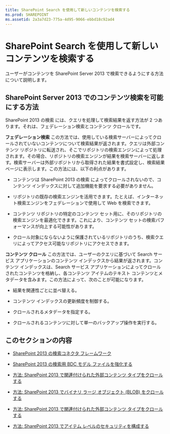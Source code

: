 ```yaml
---
title: SharePoint Search を使用して新しいコンテンツを検索する
ms.prod: SHAREPOINT
ms.assetid: 2a3a7d23-775a-4d95-9066-ebbd18c92ad4
---
```



# SharePoint Search を使用して新しいコンテンツを検索する
ユーザーがコンテンツを SharePoint Server 2013 で検索できるようにする方法について説明します。
## SharePoint Server 2013 でのコンテンツ検索を可能にする方法

SharePoint 2013 の検索 には、クエリを処理して検索結果を返す方法が 2 つあります。それは、フェデレーション検索とコンテンツ クロールです。
  
    
    
 **フェデレーション検索** この方法では、使用している検索サーバーによってクロールされていないコンテンツについて検索結果が返されます。クエリは外部コンテンツ リポジトリに転送され、そこでリポジトリの検索エンジンによって処理されます。その場合、リポジトリの検索エンジンが結果を検索サーバーに返します。検索サーバーは外部リポジトリから取得された結果を書式設定し、検索結果ページに表示します。この方法には、以下の利点があります。
  
    
    

- コンテンツは SharePoint 2013 の検索 によってクロールされないので、コンテンツ インデックスに対して追加機能を要求する必要がありません。
    
  
- リポジトリの既存の検索エンジンを活用できます。たとえば、インターネット検索エンジンをフェデレーションで使用して Web を検索できます。
    
  
- コンテンツ リポジトリの特定のコンテンツ セット用に、そのリポジトリの検索エンジンを最適化できます。これにより、コンテンツ セットの検索パフォーマンスが向上する可能性があります。
    
  
- クロール対象にならないように保護されているリポジトリのうち、検索クエリによってアクセス可能なリポジトリにアクセスできます。
    
  
 **コンテンツ クロール** この方法では、ユーザーのクエリに基づいて Search サービス アプリケーションのコンテンツ インデックスから結果が返されます。コンテンツ インデックスは、Search サービス アプリケーションによってクロールされたコンテンツを格納し、各コンテンツ アイテムのテキスト コンテンツとメタデータを含みます。この方法によって、次のことが可能になります。
  
    
    

- 結果を関連性ごとに並べ替える。
    
  
- コンテンツ インデックスの更新頻度を制御する。
    
  
- クロールされるメタデータを指定する。
    
  
- クロールされるコンテンツに対して単一のバックアップ操作を実行する。
    
  

## このセクションの内容


-  [SharePoint 2013 の検索コネクタ フレームワーク](search-connector-framework-in-sharepoint-2013.md)
    
  -  [SharePoint 2013 の検索用 BDC モデル ファイルを強化する](enhancing-the-bdc-model-file-for-search-in-sharepoint-2013.md)
    
  
  -  [方法: SharePoint 2013 で関連付けられた外部コンテンツ タイプをクロールする](how-to-crawl-associated-external-content-types-in-sharepoint-2013.md)
    
  
  -  [方法: SharePoint 2013 でバイナリ ラージ オブジェクト (BLOB) をクロールする](how-to-crawl-binary-large-objects-blobs-in-sharepoint-2013.md)
    
  
  -  [方法: SharePoint 2013 で関連付けられた外部コンテンツ タイプをクロールする](how-to-crawl-associated-external-content-types-in-sharepoint-2013.md)
    
  
  -  [方法: SharePoint 2013 でアイテム レベルのセキュリティを構成する](how-to-configure-item-level-security-in-sharepoint-2013.md)
    
  

